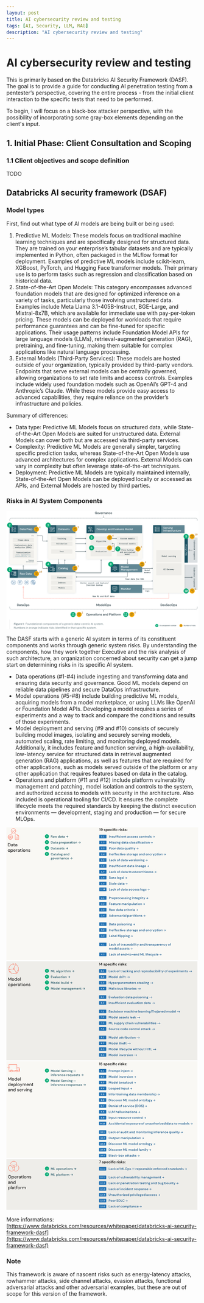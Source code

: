 ```yaml
---
layout: post
title: AI cybersecurity review and testing
tags: [AI, Security, LLM, RAG]
description: "AI cybersecurity review and testing"
---
```


# AI cybersecurity review and testing
This is primarily based on the Databricks AI Security Framework (DASF). The goal is to provide a guide for conducting AI penetration testing from a pentester’s perspective, covering the entire process - from the initial client interaction to the specific tests that need to be performed.

To begin, I will focus on a black-box attacker perspective, with the possibility of incorporating some gray-box elements depending on the client's input.

## 1. Initial Phase: Client Consultation and Scoping
### 1.1 Client objectives and scope definition  
TODO

## Databricks AI security framework (DSAF)
### Model types
First, find out what type of AI models are being built or being used:
1. Predictive ML Models: These models focus on traditional machine learning techniques and are specifically designed for structured data. They are trained on your enterprise’s tabular datasets and are typically implemented in Python, often packaged in the MLflow format for deployment. Examples of predictive ML models include scikit-learn, XGBoost, PyTorch, and Hugging Face transformer models. Their primary use is to perform tasks such as regression and classification based on historical data.
2. State-of-the-Art Open Models: This category encompasses advanced foundation models that are designed for optimized inference on a variety of tasks, particularly those involving unstructured data. Examples include Meta Llama 3.1-405B-Instruct, BGE-Large, and Mixtral-8x7B, which are available for immediate use with pay-per-token pricing. These models can be deployed for workloads that require performance guarantees and can be fine-tuned for specific applications. Their usage patterns include Foundation Model APIs for large language models (LLMs), retrieval-augmented generation (RAG), pretraining, and fine-tuning, making them suitable for complex applications like natural language processing.
3. External Models (Third-Party Services): These models are hosted outside of your organization, typically provided by third-party vendors. Endpoints that serve external models can be centrally governed, allowing organizations to set rate limits and access controls. Examples include widely used foundation models such as OpenAI’s GPT-4 and Anthropic’s Claude. While these models provide easy access to advanced capabilities, they require reliance on the provider’s infrastructure and policies.

Summary of differences:
* Data type: Predictive ML Models focus on structured data, while State-of-the-Art Open Models are suited for unstructured data. External Models can cover both but are accessed via third-party services.
* Complexity: Predictive ML Models are generally simpler, targeting specific prediction tasks, whereas State-of-the-Art Open Models use advanced architectures for complex applications. External Models can vary in complexity but often leverage state-of-the-art techniques.
* Deployment: Predictive ML Models are typically maintained internally, State-of-the-Art Open Models can be deployed locally or accessed as APIs, and External Models are hosted by third parties.

### Risks in AI System Components
![DASF schema](/assets/imgs/AI_security/dasf_schema.png)


The DASF starts with a generic AI system in terms of its constituent components and works through generic system risks. By understanding the components, how they work together Executive and the risk analysis of such architecture, an organization concerned about security can get a jump start on determining risks in its specific AI system.

* Data operations (#1-#4) include ingesting and transforming data and ensuring data security and governance. Good ML models depend on reliable data pipelines and secure DataOps infrastructure.
* Model operations (#5-#8) include building predictive ML models, acquiring models from a model marketplace, or using LLMs like OpenAI or Foundation Model APIs. Developing a model requires a series of experiments and a way to track and compare the conditions and results of those experiments.
* Model deployment and serving (#9 and #10) consists of securely building model images, isolating and securely serving models, automated scaling, rate limiting, and monitoring deployed models. Additionally, it includes feature and function serving, a high-availability, low-latency service for structured data in retrieval augmented generation (RAG) applications, as well as features that are required for other applications, such as models served outside of the platform or any other application that requires features based on data in the catalog.
* Operations and platform (#11 and #12) include platform vulnerability management and patching, model isolation and controls to the system, and authorized access to models with security in the architecture. Also included is operational tooling for CI/CD. It ensures the complete lifecycle meets the required standards by keeping the distinct execution environments — development, staging and production — for secure MLOps.

![Data operations](/assets/imgs/AI_security/data_operations.png)
![Model operations](/assets/imgs/AI_security/model_operations.png)
![Model deployment and serving](/assets/imgs/AI_security/model_deployment_and_serving.png)
![Operations and platform](/assets/imgs/AI_security/operations_and_platform.png)

More informations: [https://www.databricks.com/resources/whitepaper/databricks-ai-security-framework-dasf](https://www.databricks.com/resources/whitepaper/databricks-ai-security-framework-dasf)

### Note
This framework is aware of nascent risks such as energy-latency attacks, rowhammer attacks, side channel attacks, evasion attacks, functional adversarial attacks and other adversarial examples, but these are out of scope for this version of the framework. 

